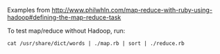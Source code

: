 Examples from http://www.philwhln.com/map-reduce-with-ruby-using-hadoop#defining-the-map-reduce-task

To test map/reduce without Hadoop, run:

```
cat /usr/share/dict/words | ./map.rb | sort | ./reduce.rb
```

